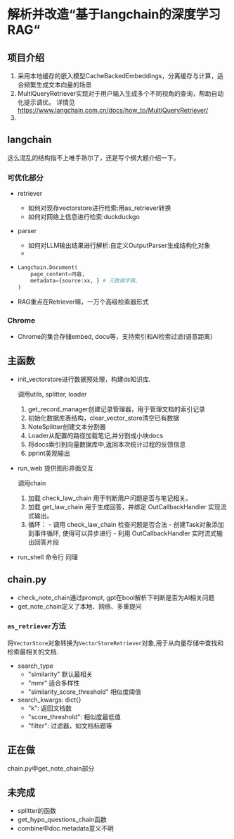 # 解析并改造“基于langchain的深度学习RAG“

## 项目介绍

1. 采用本地缓存的嵌入模型CacheBackedEmbeddings，分离缓存与计算，适合频繁生成文本向量的场景
2. MultiQueryRetriever实现对于用户输入生成多个不同视角的查询，帮助自动化提示调优。
   详情见<https://www.langchain.com.cn/docs/how_to/MultiQueryRetriever/>
3. 

## langchain

这么混乱的结构指不上唯手熟尔了，还是写个纲大题介绍一下。

### 可优化部分

- retriever
  - 如何对现存vectorstore进行检索:用as_retriever转换
  - 如何对网络上信息进行检索:duckduckgo
- parser
  - 如何对LLM输出结果进行解析:自定义OutputParser生成结构化对象
  - 


- ```python
  Langchain.Document(
      page_content=内容, 
      metadata={source:xx, } # 元数据字典,
  )
- RAG重点在Retriever嘛，一万个高级检索器形式

### Chrome

- Chrome的集合存储embed, docu等，支持索引和AI检索过滤(语意距离)

## 主函数

- init_vectorstore进行数据预处理，构建ds知识库.

  调用utils, splitter, loader  
  1. get_record_manager创建记录管理器，用于管理文档的索引记录
  2. 初始化数据库表结构，clear_vector_store清空已有数据
  3. NoteSplitter创建文本分割器
  4. Loader从配置的路径加载笔记,并分割成小块docs
  5. 将docs索引到向量数据库中,返回本次统计过程的反馈信息
  6. pprint美观输出

- run_web 提供图形界面交互

  调用chain
    1. 加载 check_law_chain 用于判断用户问题是否与笔记相关。
    2. 加载 get_law_chain 用于生成回答，并绑定 OutCallbackHandler 实现流式输出。
    3. 循环：
      - 调用 check_law_chain 检查问题是否合法
      - 创建Task对象添加到事件循环, 使得可以异步进行
      - 利用 OutCallbackHandler 实时流式输出回答片段
  
- run_shell 命令行 同理

## chain.py

- check_note_chain通过prompt, gpt在bool解析下判断是否为AI相关问题
- get_note_chain定义了本地、网络、多重提问

### `as_retriever`方法

将`VectorStore`对象转换为`VectorStoreRetriever`对象,用于从向量存储中查找和检索最相关的文档.

- search_type
  - "similarity" 默认最相关
  - "mmr" 适合多样性
  - "similarity_score_threshold" 相似度阈值
- search_kwargs: dict{}
  - "k": 返回文档数
  - "score_threshold": 相似度最低值
  - "filter": 过滤器，如文档标题等


## 正在做

chain.py中get_note_chain部分

## 未完成

- splitter的函数
- get_hypo_questions_chain函数
- combine中doc.metadata意义不明
